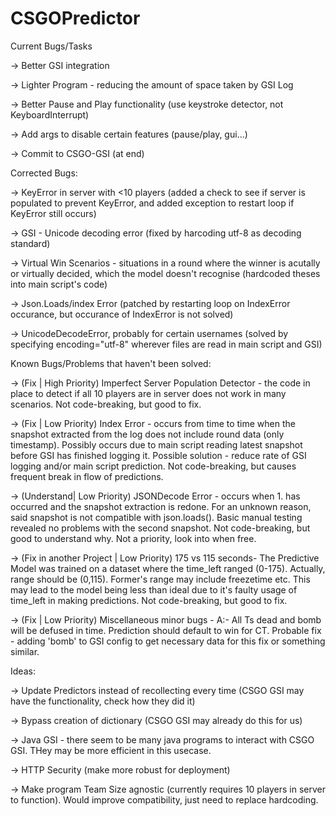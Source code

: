 # CSGOPredictor

Current Bugs/Tasks

-> Better GSI integration

-> Lighter Program - reducing the amount of space taken by GSI Log

-> Better Pause and Play functionality (use keystroke detector, not KeyboardInterrupt)

-> Add args to disable certain features (pause/play, gui...)

-> Commit to CSGO-GSI (at end)

Corrected Bugs:

->  KeyError in server with <10 players (added a check to see if server is populated to prevent KeyError, and added exception to restart loop if KeyError still occurs)

->  GSI - Unicode decoding error (fixed by harcoding utf-8 as decoding standard)

-> Virtual Win Scenarios - situations in a round where the winner is acutally or virtually decided, which the model doesn't recognise (hardcoded theses into main script's code)

-> Json.Loads/index Error (patched by restarting loop on IndexError occurance, but occurance of IndexError is not solved)

-> UnicodeDecodeError, probably for certain usernames (solved by specifying encoding="utf-8" wherever files are read in main script and GSI)

Known Bugs/Problems that haven't been solved:

-> (Fix | High Priority) Imperfect Server Population Detector - the code in place to detect if all 10 players are in server does not work in many scenarios. Not code-breaking, but good to fix. 

-> (Fix | Low Priority) Index Error - occurs from time to time when the snapshot extracted from the log does not include round data (only timestamp). Possibly occurs due to main script reading latest snapshot before GSI has finished logging it. Possible solution - reduce rate of GSI logging and/or main script prediction. Not code-breaking, but causes frequent break in flow of predictions. 

-> (Understand| Low Priority) JSONDecode Error - occurs when 1. has occurred and the snapshot extraction is redone. For an unknown reason, said snapshot is not compatible with json.loads(). Basic manual testing revealed no problems with the second snapshot. Not code-breaking, but good to understand why. Not a priority, look into when free.

-> (Fix in another Project | Low Priority) 175 vs 115 seconds- The Predictive Model was trained on a dataset where the time_left ranged (0-175). Actually, range should be (0,115). Former's range may include freezetime etc. This may lead to the model being less than ideal due to it's faulty usage of time_left in making predictions. Not code-breaking, but good to fix.

-> (Fix | Low Priority) Miscellaneous minor bugs - A:- All Ts dead and bomb will be defused in time. Prediction should default to win for CT. Probable fix - adding 'bomb' to GSI config to get necessary data for this fix or something similar. 


Ideas:

-> Update Predictors instead of recollecting every time (CSGO GSI may have the functionality, check how they did it)

-> Bypass creation of dictionary (CSGO GSI may already do this for us)

-> Java GSI - there seem to be many java programs to interact with CSGO GSI. THey may be more efficient in this usecase.

-> HTTP Security (make more robust for deployment)

-> Make program Team Size agnostic (currently requires 10 players in server to function). Would improve compatibility, just need to replace hardcoding.
